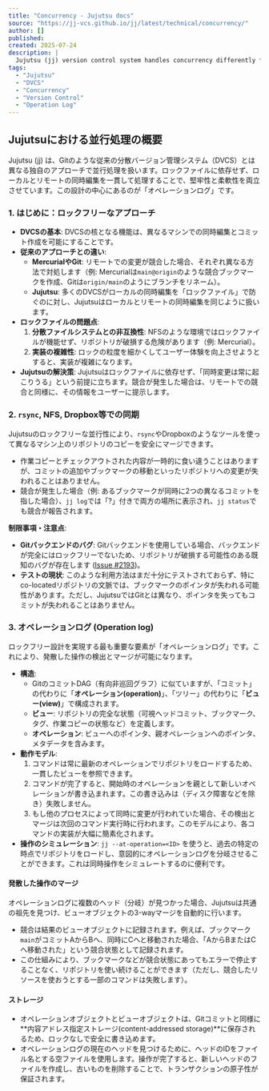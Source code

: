 ```yaml
---
title: "Concurrency - Jujutsu docs"
source: "https://jj-vcs.github.io/jj/latest/technical/concurrency/"
author: []
published:
created: 2025-07-24
description: |
  Jujutsu (jj) version control system handles concurrency differently from traditional DVCS like Git. Instead of using lock files for local operations, it treats local and remote concurrent edits uniformly. This lock-free design is based on an "operation log" that allows for detecting and merging divergent operations, ensuring that no changes are lost even when syncing repositories via tools like rsync or Dropbox.
tags:
  - "Jujutsu"
  - "DVCS"
  - "Concurrency"
  - "Version Control"
  - "Operation Log"
---
```


## Jujutsuにおける並行処理の概要

Jujutsu (jj) は、Gitのような従来の分散バージョン管理システム（DVCS）とは異なる独自のアプローチで並行処理を扱います。ロックファイルに依存せず、ローカルとリモートの同時編集を一貫して処理することで、堅牢性と柔軟性を両立させています。この設計の中心にあるのが「オペレーションログ」です。

### 1. はじめに：ロックフリーなアプローチ

* **DVCSの基本**: DVCSの核となる機能は、異なるマシンでの同時編集とコミット作成を可能にすることです。
* **従来のアプローチとの違い**:
  * **MercurialやGit**: リモートでの変更が競合した場合、それぞれ異なる方法で対処します（例: Mercurialは`main@origin`のような競合ブックマークを作成、Gitは`origin/main`のようにブランチをリネーム）。
  * **Jujutsu**: 多くのDVCSがローカルの同時編集を「ロックファイル」で防ぐのに対し、Jujutsuはローカルとリモートの同時編集を同じように扱います。
* **ロックファイルの問題点**:
    1. **分散ファイルシステムとの非互換性**: NFSのような環境ではロックファイルが機能せず、リポジトリが破損する危険があります（例: Mercurial）。
    2. **実装の複雑性**: ロックの粒度を細かくしてユーザー体験を向上させようとすると、実装が複雑になります。
* **Jujutsuの解決策**: Jujutsuはロックファイルに依存せず、「同時変更は常に起こりうる」という前提に立ちます。競合が発生した場合は、リモートでの競合と同様に、その情報をユーザーに提示します。

### 2. `rsync`, NFS, Dropbox等での同期

Jujutsuのロックフリーな並行性により、`rsync`やDropboxのようなツールを使って異なるマシン上のリポジトリのコピーを安全にマージできます。

* 作業コピーとチェックアウトされた内容が一時的に食い違うことはありますが、コミットの追加やブックマークの移動といったリポジトリへの変更が失われることはありません。
* 競合が発生した場合（例: あるブックマークが同時に2つの異なるコミットを指した場合）、`jj log`では「?」付きで両方の場所に表示され、`jj status`でも競合が報告されます。

**制限事項・注意点**:

* **Gitバックエンドのバグ**: Gitバックエンドを使用している場合、バックエンドが完全にはロックフリーでないため、リポジトリが破損する可能性のある既知のバグが存在します ([Issue #2193](https://github.com/jj-vcs/jj/issues/2193))。
* **テストの現状**: このような利用方法はまだ十分にテストされておらず、特にco-locatedリポジトリの文脈では、ブックマークのポインタが失われる可能性があります。ただし、JujutsuではGitとは異なり、ポインタを失ってもコミットが失われることはありません。

### 3. オペレーションログ (Operation log)

ロックフリー設計を実現する最も重要な要素が「オペレーションログ」です。これにより、発散した操作の検出とマージが可能になります。

* **構造**:
  * GitのコミットDAG（有向非巡回グラフ）に似ていますが、「コミット」の代わりに「**オペレーション(operation)**」、「ツリー」の代わりに「**ビュー(view)**」で構成されます。
  * **ビュー**: リポジトリの完全な状態（可視ヘッドコミット、ブックマーク、タグ、作業コピーの状態など）を定義します。
  * **オペレーション**: ビューへのポインタ、親オペレーションへのポインタ、メタデータを含みます。
* **動作モデル**:
    1. コマンドは常に最新のオペレーションでリポジトリをロードするため、一貫したビューを参照できます。
    2. コマンドが完了すると、開始時のオペレーションを親として新しいオペレーションが書き込まれます。この書き込みは（ディスク障害などを除き）失敗しません。
    3. もし他のプロセスによって同時に変更が行われていた場合、その検出とマージは次回のコマンド実行時に行われます。このモデルにより、各コマンドの実装が大幅に簡素化されます。
* **操作のシミュレーション**: `jj --at-operation=<ID>` を使うと、過去の特定の時点でリポジトリをロードし、意図的にオペレーションログを分岐させることができます。これは同時操作をシミュレートするのに便利です。

#### 発散した操作のマージ

オペレーションログに複数のヘッド（分岐）が見つかった場合、Jujutsuは共通の祖先を見つけ、ビューオブジェクトの3-wayマージを自動的に行います。

* 競合は結果のビューオブジェクトに記録されます。例えば、ブックマーク`main`がコミットAからBへ、同時にCへと移動された場合、「AからBまたはCへ移動された」という競合状態として記録されます。
* この仕組みにより、ブックマークなどが競合状態にあってもエラーで停止することなく、リポジトリを使い続けることができます（ただし、競合したリソースを使おうとする一部のコマンドは失敗します）。

#### ストレージ

* オペレーションオブジェクトとビューオブジェクトは、Gitコミットと同様に**内容アドレス指定ストレージ(content-addressed storage)**に保存されるため、ロックなしで安全に書き込めます。
* オペレーションログの現在のヘッドを見つけるために、ヘッドのIDをファイル名とする空ファイルを使用します。操作が完了すると、新しいヘッドのファイルを作成し、古いものを削除することで、トランザクションの原子性が保証されます。
